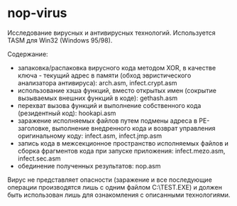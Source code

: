 # nop-virus

Исследование вирусных и антивирусных технологий. Используется TASM для Win32 (Windows 95/98).

Содержание:

* запаковка/распаковка вирусного кода методом XOR, в качестве ключа - текущий адрес в памяти (обход эвристического анализатора антивируса): arch.asm, infect.crypt.asm
* использование хэша функций, вместо открытых имен (сокрытие вызываемых внешних функций в коде): gethash.asm
* перехват вызова функций и выполнение собственного кода (резидентный код): hookapi.asm
* заражение исполняемых файлов путем подмены адреса в PE-заголовке, выполнение внедренного кода и возврат управления оригинальному коду: infect.asm, infect.jmp.asm
* запись кода в межсекционное пространство исполняемых файлов и сборка фрагментов кода при запуске приложения: infect.mezo.asm, infect.sec.asm
* обединение полученных результатов: nop.asm

Вирус не представляет опасности (заражение и все последующие операции производятся лишь с одним файлом C:\TEST.EXE) и должен быть использован лишь для ознакомления с описанными технологиями.

